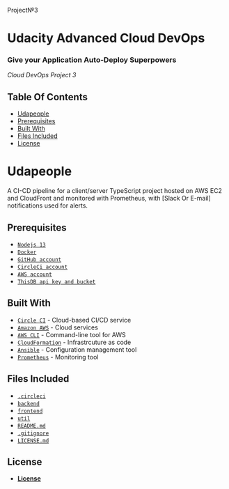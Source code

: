 Project№3
# Udacity Advanced Cloud DevOps 
### Give your Application Auto-Deploy Superpowers
*Cloud DevOps Project 3*
## Table Of Contents
* [Udapeople](#udapeople)
* [Prerequisites](#prerequisites)
* [Built With](#built-with)
* [Files Included](#files-included)
* [License](#license)


# Udapeople 
A CI-CD pipeline for a client/server TypeScript project hosted on AWS EC2 and CloudFront and monitored with Prometheus, with [Slack Or E-mail] notifications used for alerts.

## Prerequisites
* [`Nodejs 13`](https://nodejs.org/en/)
* [`Docker`](https://www.docker.com/)
* [`GitHub account`](https://github.com/)
* [`CircleCi account`](https://circleci.com/)
* [`AWS account`](https://aws.amazon.com/)
* [`ThisDB api key and bucket`](https://thisdb.com/)

## Built With

- [`Circle CI`](www.circleci.com) - Cloud-based CI/CD service
- [`Amazon AWS`](https://aws.amazon.com/) - Cloud services
- [`AWS CLI`](https://aws.amazon.com/cli/) - Command-line tool for AWS
- [`CloudFormation`](https://aws.amazon.com/cloudformation/) - Infrastrcuture as code
- [`Ansible`](https://www.ansible.com/) - Configuration management tool
- [`Prometheus`](https://prometheus.io/) - Monitoring tool

## Files Included
* [`.circleci`](./.circleci)
* [`backend`](./backend)
* [`frontend`](./frontend)
* [`util`](./util)
* [`README.md`](./README.md)
* [`.gitignore`](./.gitignore)
* [`LICENSE.md`](./LICENSE.md)

## License
* [**License**](./LICENSE.md)
